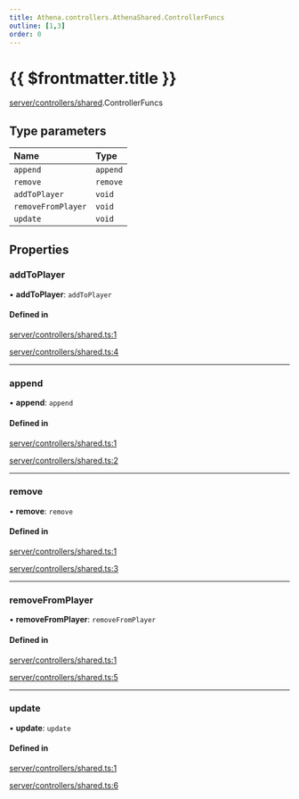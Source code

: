```yaml
---
title: Athena.controllers.AthenaShared.ControllerFuncs
outline: [1,3]
order: 0
---
```


# {{ $frontmatter.title }}


[server/controllers/shared](../modules/server_controllers_shared.md).ControllerFuncs

## Type parameters

| Name | Type |
| :------ | :------ |
| `append` | `append` |
| `remove` | `remove` |
| `addToPlayer` | `void` |
| `removeFromPlayer` | `void` |
| `update` | `void` |

## Properties

### addToPlayer

• **addToPlayer**: `addToPlayer`

#### Defined in

[server/controllers/shared.ts:1](https://github.com/Stuyk/altv-athena/blob/6e181c5/src/core/server/controllers/shared.ts#L1)

[server/controllers/shared.ts:4](https://github.com/Stuyk/altv-athena/blob/6e181c5/src/core/server/controllers/shared.ts#L4)

___

### append

• **append**: `append`

#### Defined in

[server/controllers/shared.ts:1](https://github.com/Stuyk/altv-athena/blob/6e181c5/src/core/server/controllers/shared.ts#L1)

[server/controllers/shared.ts:2](https://github.com/Stuyk/altv-athena/blob/6e181c5/src/core/server/controllers/shared.ts#L2)

___

### remove

• **remove**: `remove`

#### Defined in

[server/controllers/shared.ts:1](https://github.com/Stuyk/altv-athena/blob/6e181c5/src/core/server/controllers/shared.ts#L1)

[server/controllers/shared.ts:3](https://github.com/Stuyk/altv-athena/blob/6e181c5/src/core/server/controllers/shared.ts#L3)

___

### removeFromPlayer

• **removeFromPlayer**: `removeFromPlayer`

#### Defined in

[server/controllers/shared.ts:1](https://github.com/Stuyk/altv-athena/blob/6e181c5/src/core/server/controllers/shared.ts#L1)

[server/controllers/shared.ts:5](https://github.com/Stuyk/altv-athena/blob/6e181c5/src/core/server/controllers/shared.ts#L5)

___

### update

• **update**: `update`

#### Defined in

[server/controllers/shared.ts:1](https://github.com/Stuyk/altv-athena/blob/6e181c5/src/core/server/controllers/shared.ts#L1)

[server/controllers/shared.ts:6](https://github.com/Stuyk/altv-athena/blob/6e181c5/src/core/server/controllers/shared.ts#L6)
